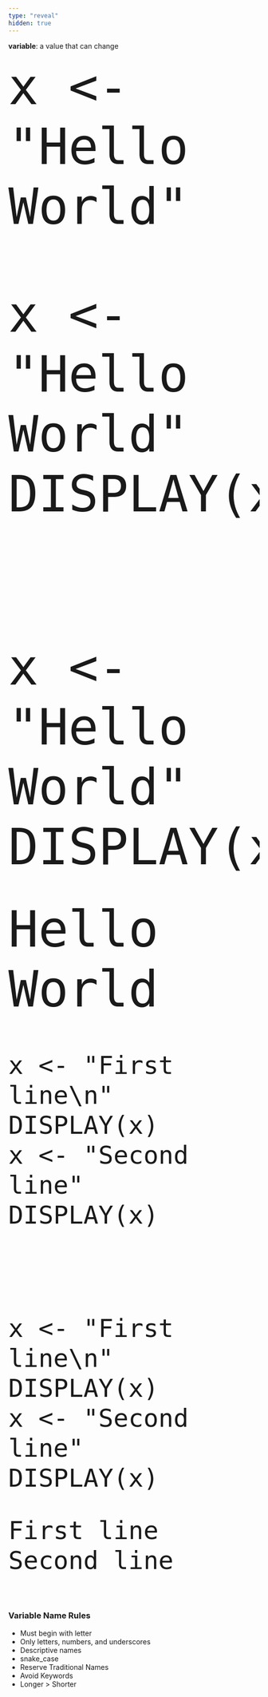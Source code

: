 ```yaml
---
type: "reveal"
hidden: true
---
```

<section>
    <b>variable</b>: a value that can change
</section>
<section>
    <pre><code style="font-size: 100px; line-height: 120px" class="language-plaintext">x <- "Hello World"</code></pre>
    <br>
    <br>
    <br>
    <br>
</section>
<section>
    <pre><code style="font-size: 100px; line-height: 120px" class="language-plaintext">x <- "Hello World"
DISPLAY(x)</code></pre>
    <br>
    <pre><code style="font-size: 100px; line-height: 120px" class="language-plaintext"> </code></pre>
    <br>
    <br>
</section>
<section>
    <pre><code style="font-size: 100px; line-height: 120px" class="language-plaintext">x <- "Hello World"
DISPLAY(x)</code></pre>
    <br>
    <pre><code style="font-size: 100px; line-height: 120px" class="language-plaintext">Hello World</code></pre>
    <br>
    <br>
</section>
<section>
    <pre><code style="font-size: 50px; line-height: 60px" class="language-plaintext">x <- "First line\n"
DISPLAY(x)
x <- "Second line"
DISPLAY(x)</code></pre>
    <br>
    <pre><code style="font-size: 50px; line-height: 60px" class="language-plaintext"> </code></pre>
    <br>
    <br>
</section>
<section>
    <pre><code style="font-size: 50px; line-height: 60px" class="language-plaintext">x <- "First line\n"
DISPLAY(x)
x <- "Second line"
DISPLAY(x)</code></pre>
    <br>
    <pre><code style="font-size: 50px; line-height: 60px" class="language-plaintext">First line
Second line</code></pre>
    <br>
    <br>
</section>
<section>
    <h3>Variable Name Rules</h3>
    <ul>
        <li>Must begin with letter</li>
        <li>Only letters, numbers, and underscores</li>
        <li>Descriptive names</li>
        <li>snake_case</li>
        <li>Reserve Traditional Names</li>
        <li>Avoid Keywords</li>
        <li>Longer > Shorter</li>
    </ul>
</section>